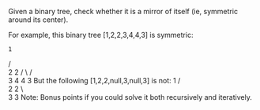 Given a binary tree, check whether it is a mirror of itself (ie, symmetric around its center).

For example, this binary tree [1,2,2,3,4,4,3] is symmetric:

    1
   / \
  2   2
 / \ / \
3  4 4  3
But the following [1,2,2,null,3,null,3] is not:
    1
   / \
  2   2
   \   \
   3    3
Note:
Bonus points if you could solve it both recursively and iteratively.

